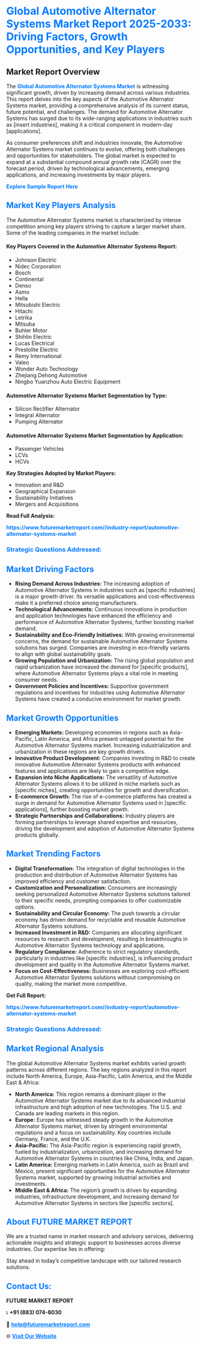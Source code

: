 <h1 style="color: #007BFF;">Global Automotive Alternator Systems Market Report 2025-2033: Driving Factors, Growth Opportunities, and Key Players</h1>

<section id="overview">
<h2>Market Report Overview</h2>
<p>The <a href="https://www.futuremarketreport.com//industry-report/automotive-alternator-systems-market" style="color: #007BFF; text-decoration: none;"><strong>Global Automotive Alternator Systems Market</strong></a> is witnessing significant growth, driven by increasing demand across various industries. This report delves into the key aspects of the Automotive Alternator Systems market, providing a comprehensive analysis of its current status, future potential, and challenges. The demand for Automotive Alternator Systems has surged due to its wide-ranging applications in industries such as [insert industries], making it a critical component in modern-day [applications].</p>
<p>As consumer preferences shift and industries innovate, the Automotive Alternator Systems market continues to evolve, offering both challenges and opportunities for stakeholders. The global market is expected to expand at a substantial compound annual growth rate (CAGR) over the forecast period, driven by technological advancements, emerging applications, and increasing investments by major players.</p>
</section>

<section id="overview">
<p><a href="https://www.futuremarketreport.com//request-sample/reportId=90780" style="color: #007BFF; text-decoration: none;"><strong>Explore Sample Report Here</strong></a></p>
</section>

<section id="key-players">
<h2 style="color: #007BFF;">Market Key Players Analysis</h2>
<p>The Automotive Alternator Systems market is characterized by intense competition among key players striving to capture a larger market share. Some of the leading companies in the market include:</p>
<h4>Key Players Covered in the Automotive Alternator Systems Report:</h4>
<ul><li>Johnson Electric</li><li>Nidec Corporation</li><li>Bosch</li><li>Continental</li><li>Denso</li><li>Asmo</li><li>Hella</li><li>Mitsubishi Electric</li><li>Hitachi</li><li>Letrika</li><li>Mitsuba</li><li>Buhler Motor</li><li>Shihlin Electric</li><li>Lucas Electrical</li><li>Prestolite Electric</li><li>Remy International</li><li>Valeo</li><li>Wonder Auto Technology</li><li>Zhejiang Dehong Automotive</li><li>Ningbo Yuanzhou Auto Electric Equipment</li></ul>
<h4>Automotive Alternator Systems Market Segmentation by Type:</h4>
<ul><li>Silicon Rectifier Alternator</li><li>Integral Alternator</li><li>Pumping Alternator</li></ul>

<h4>Automotive Alternator Systems Market Segmentation by Application:</h4>
<ul><li>Passenger Vehicles</li><li>LCVs</li><li>HCVs</li></ul>
<p><strong>Key Strategies Adopted by Market Players:</strong></p>
<ul>
<li>Innovation and R&D</li>
<li>Geographical Expansion</li>
<li>Sustainability Initiatives</li>
<li>Mergers and Acquisitions</li>
</ul>
</section>

<section>
<p><strong>Read Full Analysis: </strong></p><a href="https://www.futuremarketreport.com//industry-report/automotive-alternator-systems-market" style="color: #007BFF; text-decoration: none;"><strong>https://www.futuremarketreport.com//industry-report/automotive-alternator-systems-market</strong></a>
<h3 style="color: #007BFF;">Strategic Questions Addressed:</h3>
</section>

<section id="driving-factors">
<h2 style="color: #007BFF;">Market Driving Factors</h2>
<ul>
<li><strong>Rising Demand Across Industries:</strong> The increasing adoption of Automotive Alternator Systems in industries such as [specific industries] is a major growth driver. Its versatile applications and cost-effectiveness make it a preferred choice among manufacturers.</li>
<li><strong>Technological Advancements:</strong> Continuous innovations in production and application technologies have enhanced the efficiency and performance of Automotive Alternator Systems, further boosting market demand.</li>
<li><strong>Sustainability and Eco-Friendly Initiatives:</strong> With growing environmental concerns, the demand for sustainable Automotive Alternator Systems solutions has surged. Companies are investing in eco-friendly variants to align with global sustainability goals.</li>
<li><strong>Growing Population and Urbanization:</strong> The rising global population and rapid urbanization have increased the demand for [specific products], where Automotive Alternator Systems plays a vital role in meeting consumer needs.</li>
<li><strong>Government Policies and Incentives:</strong> Supportive government regulations and incentives for industries using Automotive Alternator Systems have created a conducive environment for market growth.</li>
</ul>
</section>

<section id="growth-opportunities">
<h2 style="color: #007BFF;">Market Growth Opportunities</h2>
<ul>
<li><strong>Emerging Markets:</strong> Developing economies in regions such as Asia-Pacific, Latin America, and Africa present untapped potential for the Automotive Alternator Systems market. Increasing industrialization and urbanization in these regions are key growth drivers.</li>
<li><strong>Innovative Product Development:</strong> Companies investing in R&D to create innovative Automotive Alternator Systems products with enhanced features and applications are likely to gain a competitive edge.</li>
<li><strong>Expansion into Niche Applications:</strong> The versatility of Automotive Alternator Systems allows it to be utilized in niche markets such as [specific niches], creating opportunities for growth and diversification.</li>
<li><strong>E-commerce Growth:</strong> The rise of e-commerce platforms has created a surge in demand for Automotive Alternator Systems used in [specific applications], further boosting market growth.</li>
<li><strong>Strategic Partnerships and Collaborations:</strong> Industry players are forming partnerships to leverage shared expertise and resources, driving the development and adoption of Automotive Alternator Systems products globally.</li>
</ul>
</section>

<section id="trending-factors">
<h2 style="color: #007BFF;">Market Trending Factors</h2>
<ul>
<li><strong>Digital Transformation:</strong> The integration of digital technologies in the production and distribution of Automotive Alternator Systems has improved efficiency and customer satisfaction.</li>
<li><strong>Customization and Personalization:</strong> Consumers are increasingly seeking personalized Automotive Alternator Systems solutions tailored to their specific needs, prompting companies to offer customizable options.</li>
<li><strong>Sustainability and Circular Economy:</strong> The push towards a circular economy has driven demand for recyclable and reusable Automotive Alternator Systems solutions.</li>
<li><strong>Increased Investment in R&D:</strong> Companies are allocating significant resources to research and development, resulting in breakthroughs in Automotive Alternator Systems technology and applications.</li>
<li><strong>Regulatory Compliance:</strong> Adherence to strict regulatory standards, particularly in industries like [specific industries], is influencing product development and quality in the Automotive Alternator Systems market.</li>
<li><strong>Focus on Cost-Effectiveness:</strong> Businesses are exploring cost-efficient Automotive Alternator Systems solutions without compromising on quality, making the market more competitive.</li>
</ul>
</section>

<section>
<p><strong>Get Full Report: </strong></p><a href="https://www.futuremarketreport.com//industry-report/automotive-alternator-systems-market" style="color: #007BFF; text-decoration: none;"><strong>https://www.futuremarketreport.com//industry-report/automotive-alternator-systems-market</strong></a>
<h3 style="color: #007BFF;">Strategic Questions Addressed:</h3>
</section>


<section id="regional-analysis">
<h2 style="color: #007BFF;">Market Regional Analysis</h2>
<p>The global Automotive Alternator Systems market exhibits varied growth patterns across different regions. The key regions analyzed in this report include North America, Europe, Asia-Pacific, Latin America, and the Middle East & Africa:</p>
<ul>
<li><strong>North America:</strong> This region remains a dominant player in the Automotive Alternator Systems market due to its advanced industrial infrastructure and high adoption of new technologies. The U.S. and Canada are leading markets in this region.</li>
<li><strong>Europe:</strong> Europe has witnessed steady growth in the Automotive Alternator Systems market, driven by stringent environmental regulations and a focus on sustainability. Key countries include Germany, France, and the U.K.</li>
<li><strong>Asia-Pacific:</strong> The Asia-Pacific region is experiencing rapid growth, fueled by industrialization, urbanization, and increasing demand for Automotive Alternator Systems in countries like China, India, and Japan.</li>
<li><strong>Latin America:</strong> Emerging markets in Latin America, such as Brazil and Mexico, present significant opportunities for the Automotive Alternator Systems market, supported by growing industrial activities and investments.</li>
<li><strong>Middle East & Africa:</strong> The region’s growth is driven by expanding industries, infrastructure development, and increasing demand for Automotive Alternator Systems in sectors like [specific sectors].</li>
</ul>
</section>

<footer>
<h2 style="color: #007BFF;">About FUTURE MARKET REPORT</h2>
<p>We are a trusted name in market research and advisory services, delivering actionable insights and strategic support to businesses across diverse industries. Our expertise lies in offering:</p>

<p>Stay ahead in today’s competitive landscape with our tailored research solutions.</p>

<h2 style="color: #007BFF;">Contact Us:</h2>
<p><strong>FUTURE MARKET REPORT</strong></p>
<p>📞 <strong>+91 (883) 074-8030</strong></p>
<p>📧 <strong><a href="mailto:help@futuremarketreport.com" style="color: #007BFF;">help@futuremarketreport.com</a></strong></p>
<p>🌐 <strong><a href="https://www.futuremarketreport.com/" style="color: #007BFF;">Visit Our Website</a></strong></p>
</footer>